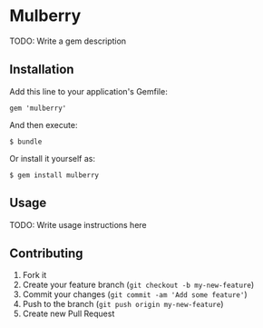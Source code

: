 # Mulberry

TODO: Write a gem description

## Installation

Add this line to your application's Gemfile:

    gem 'mulberry'

And then execute:

    $ bundle

Or install it yourself as:

    $ gem install mulberry

## Usage

TODO: Write usage instructions here

## Contributing

1. Fork it
2. Create your feature branch (`git checkout -b my-new-feature`)
3. Commit your changes (`git commit -am 'Add some feature'`)
4. Push to the branch (`git push origin my-new-feature`)
5. Create new Pull Request
